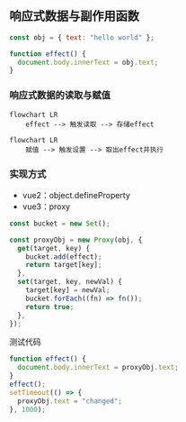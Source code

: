 ## 响应式数据与副作用函数

```js
const obj = { text: "hello world" };

```
```js
function effect() {
  document.body.innerText = obj.text;
}
```


### 响应式数据的读取与赋值


```
flowchart LR
    effect --> 触发读取 --> 存储effect
```

```
flowchart LR
    赋值 --> 触发设置 --> 取出effect并执行
```

### 实现方式

- vue2：object.defineProperty
- vue3：proxy

```js
const bucket = new Set();

const proxyObj = new Proxy(obj, {
  get(target, key) {
    bucket.add(effect);
    return target[key];
  },
  set(target, key, newVal) {
    target[key] = newVal;
    bucket.forEach((fn) => fn());
    return true;
  },
});
```

测试代码
```js
function effect() {
  document.body.innerText = proxyObj.text;
}
effect();
setTimeout(() => {
  proxyObj.text = "changed";
}, 1000);
```